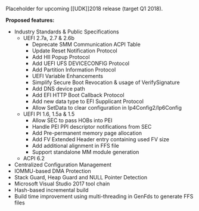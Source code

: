 Placeholder for upcoming [[UDK]]2018 release (target Q1 2018).

**Proposed features:**

* Industry Standards & Public Specifications
  * UEFI 2.7a, 2.7 & 2.6b
    * Deprecate SMM Communication ACPI Table
    * Update Reset Notification Protocol
    * Add HII Popup Protocol
    * Add UEFI UFS DEVICECONFIG Protocol
    * Add Partition Information Protocol
    * UEFI Variable Enhancements
    * Simplify Secure Boot Revocation & usage of VerifySignature
    * Add DNS device path
    * Add EFI HTTP Boot Callback Protocol
    * Add new data type to EFI Supplicant Protocol
    * Allow SetData to clear configuration in Ip4Config2/Ip6Config
  * UEFI PI 1.6, 1.5a & 1.5
    * Allow SEC to pass HOBs into PEI
    * Handle PEI PPI descriptor notifications from SEC
    * Add Pre-permanent memory page allocation
    * Add FV Extended Header entry containing used FV size
    * Add additional alignment in FFS file
    * Support standalone MM module generation
  * ACPI 6.2
* Centralized Configuration Management
* IOMMU-based DMA Protection
* Stack Guard, Heap Guard and NULL Pointer Detection
* Microsoft Visual Studio 2017 tool chain
* Hash-based incremental build
* Build time improvement using multi-threading in GenFds to generate FFS files